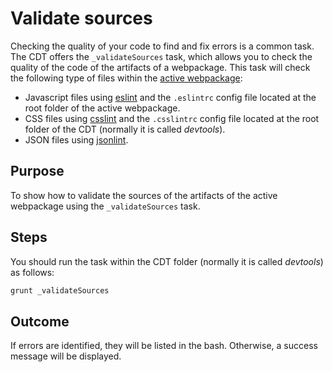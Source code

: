 # Validate sources

Checking the quality of your code to find and fix errors is a common task. The CDT offers the `_validateSources` task, which allows you to check the quality of the code of the artifacts of a webpackage. This task will check the following type of files within the [active webpackage](change-active-webpackage.md):

* Javascript files using [eslint](https://www.npmjs.com/package/eslint) and the `.eslintrc` config file located at the root folder of the active webpackage.
* CSS files using [csslint](https://www.npmjs.com/package/grunt-contrib-csslint) and the `.csslintrc` config file located at the root folder of the CDT (normally it is called *devtools*).
* JSON files using [jsonlint](https://www.npmjs.com/package/grunt-jsonlint).

## Purpose

To show how to validate the sources of the artifacts of the active webpackage using the `_validateSources` task.

## Steps

You should run the task within the CDT folder (normally it is called *devtools*) as follows:

```bash
grunt _validateSources
```

## Outcome

If errors are identified, they will be listed in the bash. Otherwise, a success message will be displayed.